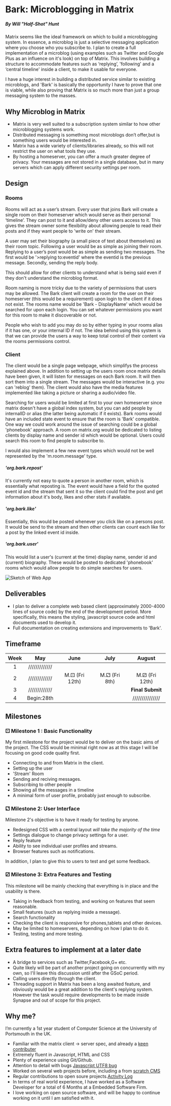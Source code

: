 Bark: Microblogging in Matrix
===================================
##### By Will "Half-Shot" Hunt

Matrix seems like the ideal framework on which to build a microblogging system. In essence, a microblog is just a selective messaging application where you choose who you subscribe to. I plan to create a full implementation of a microblog (using examples such as Twitter and Google Plus as an influence on it's look) on top of Matrix. This involves building a structure to accommodate features such as ‘replying’, 'following' and a ‘central timeline' inside a client, to make it usable for everyone.

I have a huge interest in building a distributed service similar to existing microblogs, and 'Bark' is basically the opportunity I have to prove that one is viable, while also proving that Matrix is so much more than just a group messaging system to the masses.

## Why Microblog in Matrix

- Matrix is very well suited to a subscription system similar to how other microblogging systems work.
- Distributed messaging is something most microblogs don’t offer,but is something users would be interested in.
- Matrix has a wide variety of clients/libraries already, so this will not restrict the user on what tools they use.
- By hosting a homeserver, you can offer a much greater degree of privacy. Your messages are not stored in a single database, but in many servers which can apply different security settings per room.

## Design

### Rooms

Rooms will act as a user’s stream. Every user that joins Bark will create a single room on their homeserver which would serve as their personal ‘timeline’. They can post to it and allow/deny other users access to it. This gives the stream owner some flexibility about allowing people to read their posts and if they want people to 'write on' their stream.

A user may set their biography (a small piece of text about themselves) as their room topic. Following a user would be as simple as joining their room.
Replying to a user’s post would be as simple as sending two messages. The first would be '>replying to:eventid' where the eventid is the previous message. Secondly, sending the reply body.

This should allow for other clients to understand what is being said even if they don't understand the microblog format.

Room naming is more tricky due to the variety of permissions that users may be allowed. The Bark client will create a room for the user on their homeserver (this would be a requirement) upon login to the client if it does not exist. The rooms name would be 'Bark - DisplayName' which would be searched for upon each login. You can set whatever permissions you want for this room to make it discoverable or not.

People who wish to add you may do so by either typing in your rooms alias if it has one, or your internal ID if not.
The idea behind using this system is that we can provide the users a way to keep total control of their content via the rooms permissions control.

### Client

The client would be a single page webpage, which simplifys the process explained above. In addition to setting up the users room once matrix details have been given, it will listen for messages on each Bark room. It will then sort them into a single stream. The messages would be interactive (e.g. you can 'reblog' them). The client would also have the media features implemented like taking a picture or sharing a audio/video file.

Searching for users would be limited at first to your own homeserver since matrix doesn't have a global index system, but you can add people by internalID or alias (the latter being automatic if it exists). Bark rooms would have an included state event to ensure that the room is 'Bark' compatible. One way we could work around the issue of searching could be a global 'phonebook' approach. A room on matrix.org would be dedicated to listing clients by display name and sender id which would be optional. Users could search this room to find people to subscribe to.

I would also implement a few new event types which would not be well represented by the 'm.room.message' type.

##### 'org.bark.repost'

It's currently not easy to quote a person in another room, which is essentially what reposting is. The event would have a field for the quoted event id and the stream that sent it so the client could find the post and get information about it's body, likes and other stats if available.

##### 'org.bark.like'

Essentially, this would be posted whenever you click like on a persons post. It would be send to the stream and then other clients can count each like for a post by the linked event id inside.

##### 'org.bark.user'

This would list a user's (current at the time) display name, sender id and (current) biography. These would be posted to dedicated 'phonebook' rooms which would allow people to do simple searches for users.

![Sketch of Web App](https://raw.githubusercontent.com/Half-Shot/matrix-gsoc-bark/master/Proposal/BarkSketch.png)

## Deliverables

- I plan to deliver a complete web based client (approximately 2000-4000 lines of source code) by the end of the development period. More specifically, this means the styling, javascript source code and html documents used to develop it.
- Full documentation on creating extensions and improvements to 'Bark'.

## Timeframe

|Week    | May           | June          | July            | August          |
|:------:|:-------------:|:-------------:|:---------------:|:---------------:|
|   1    | ///////////// |               |                 |                 |
|   2    | ///////////// | M.⚀ (Fri 12th)|  M.⚁ (Fri 8th)  | M.⚂ (Fri 12th)  |
|   3    | ///////////// |               |                 | **Final Submit**|
|   4    | Begin:28th    |               |                 | /////////////// |

## Milestones

### ⚀ Milestone 1 : Basic Functionality

My first milestone for the project would be to deliver on the basic aims of the project.
The CSS would be minimal right now as at this stage I will be focusing on good code quality first.

- Connecting to and from Matrix in the client.
- Setting up the user
 - 'Stream' Room
- Sending and reciving messages.
- Subscribing to other people
- Showing all the messages in a timeline
- A minimal form of user profile, probably just enough to subscribe.


### ⚁ Milestone 2: User Interface

Milestone 2's objective is to have it ready for testing by anyone.
- Redesigned CSS with a central layout *will take the majority of the time*
- Settings dialogue to change privacy settings for a user.
- Reply feature
- Ability to see individual user profiles and streams.
- Browser features such as notifications.

In addition, I plan to give this to users to test and get some feedback.

### ⚂ Milestone 3: Extra Features and Testing

This milestone will be mainly checking that everything is in place
and the usability is there.

- Taking in feedback from testing, and working on features that seem reasonable.
- Small features (such as replying inside a message).
- Search functionality
- Checking the client is responsive for phones,tablets and other devices.
- May be limited to homeservers, depending on how I plan to do it.
- Testing, testing and more testing.

## Extra features to implement at a later date
 - A bridge to services such as Twitter,Facebook,G+ etc.
  - Quite likely will be part of another project going on concurrently with my own, so I'll leave this discussion until     after the GSoC period.
 - Calling users directly through the client.
 - Threading support in Matrix has been a long awaited feature, and obviously would be a great addition to the client's replying system. However the task would require developments to be made inside Synapse and out of scope for this project.

## Why me?

I’m currently a 1st year student of Computer Science at the University of Portsmouth in the UK.

- Familiar with the matrix client -> server spec, and already a [keen contributer](https://github.com/matrix-org/matrix-python-sdk/pull/9)
- Extremely fluent in Javascript, HTML and CSS
- Plenty of experience using Git/Github.
- Attention to detail with bugs [Javascript UTF8 bug](https://github.com/matrix-org/matrix-react-sdk/commit/081a975d2a3b8c63af68c551e09808806821d41b)
- Worked on several web projects before, including a from [scratch CMS](https://github.com/BreadFramework/bread)
- Regular contributions to open soure projects.[Activity Log](https://github.com/Half-Shot?tab=activity)
- In terms of real world experience, I have worked as a Software Developer for a total of 6 Months at a Embedded    Software Firm.
- I love working on open source software, and will be happy to continue working on it until I am satisfied with it.
